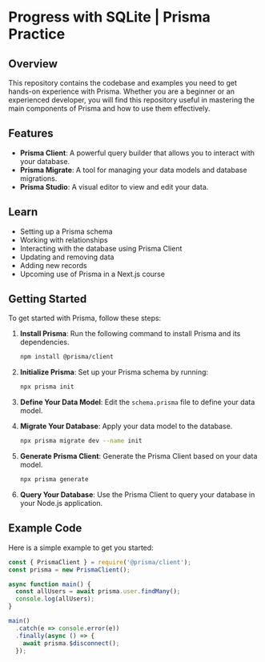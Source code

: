 # Progress with SQLite | Prisma Practice 

## Overview

This repository contains the codebase and examples you need to get hands-on experience with Prisma. Whether you are a beginner or an experienced developer, you will find this repository useful in mastering the main components of Prisma and how to use them effectively.

## Features

- **Prisma Client**: A powerful query builder that allows you to interact with your database.
- **Prisma Migrate**: A tool for managing your data models and database migrations.
- **Prisma Studio**: A visual editor to view and edit your data.

## Learn

- Setting up a Prisma schema
- Working with relationships
- Interacting with the database using Prisma Client
- Updating and removing data
- Adding new records
- Upcoming use of Prisma in a Next.js course

## Getting Started

To get started with Prisma, follow these steps:

1. **Install Prisma**: Run the following command to install Prisma and its dependencies.
    ```bash
    npm install @prisma/client
    ```

2. **Initialize Prisma**: Set up your Prisma schema by running:
    ```bash
    npx prisma init
    ```

3. **Define Your Data Model**: Edit the `schema.prisma` file to define your data model.

4. **Migrate Your Database**: Apply your data model to the database.
    ```bash
    npx prisma migrate dev --name init
    ```

5. **Generate Prisma Client**: Generate the Prisma Client based on your data model.
    ```bash
    npx prisma generate
    ```

6. **Query Your Database**: Use the Prisma Client to query your database in your Node.js application.

## Example Code

Here is a simple example to get you started:

```javascript
const { PrismaClient } = require('@prisma/client');
const prisma = new PrismaClient();

async function main() {
  const allUsers = await prisma.user.findMany();
  console.log(allUsers);
}

main()
  .catch(e => console.error(e))
  .finally(async () => {
    await prisma.$disconnect();
  });
```